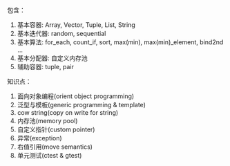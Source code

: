 包含：
1. 基本容器: Array, Vector, Tuple, List, String
2. 基本迭代器: random, sequential
3. 基本算法: for_each, count_if, sort, max(min), max(min)_element, bind2nd ...
4. 基本分配器: 自定义内存池
5. 辅助容器: tuple, pair

知识点：
1. 面向对象编程(orient object programming)
2. 泛型与模板(generic programming & template)
3. cow string(copy on write for string)
4. 内存池(memory pool)  
5. 自定义指针(custom pointer)
6. 异常(exception)
7. 右值引用(move semantics)
8. 单元测试(ctest & gtest)


